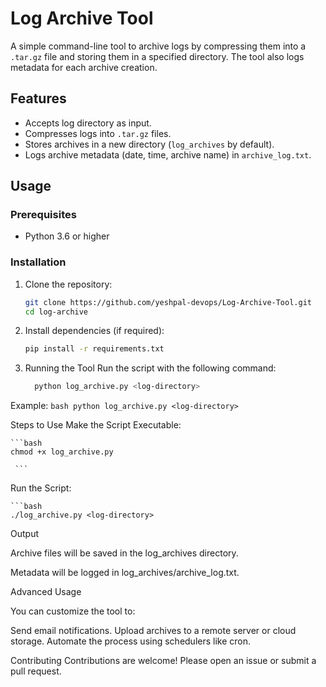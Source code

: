# Log Archive Tool

A simple command-line tool to archive logs by compressing them into a `.tar.gz` file and storing them in a specified directory. The tool also logs metadata for each archive creation.

## Features
- Accepts log directory as input.
- Compresses logs into `.tar.gz` files.
- Stores archives in a new directory (`log_archives` by default).
- Logs archive metadata (date, time, archive name) in `archive_log.txt`.

## Usage

### Prerequisites
- Python 3.6 or higher

### Installation
1. Clone the repository:
   ```bash
   git clone https://github.com/yeshpal-devops/Log-Archive-Tool.git
   cd log-archive
   
2. Install dependencies (if required):
   
    ```bash
    pip install -r requirements.txt
     ```

2. Running the Tool Run the script with the following command:

    ```bash
      python log_archive.py <log-directory>
    ```
    
Example:
    ```bash
     python log_archive.py <log-directory>
    ```

Steps to Use
Make the Script Executable:
   
    ```bash
    chmod +x log_archive.py

     ```
Run the Script:

    ```bash
    ./log_archive.py <log-directory>

Output

Archive files will be saved in the log_archives directory.

Metadata will be logged in log_archives/archive_log.txt.


Advanced Usage

You can customize the tool to:

Send email notifications.
Upload archives to a remote server or cloud storage.
Automate the process using schedulers like cron.


Contributing
Contributions are welcome! Please open an issue or submit a pull request.

